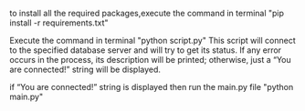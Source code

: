 to install all the required packages,execute the command in terminal 
"pip install -r requirements.txt"

Execute the command in terminal
"python script.py"
This script will connect to the specified database server and will try to get its status. 
If any error occurs in the process, its description will be printed; otherwise, 
just a “You are connected!” string will be displayed.

if “You are connected!” string is displayed then run the main.py file
"python main.py"
